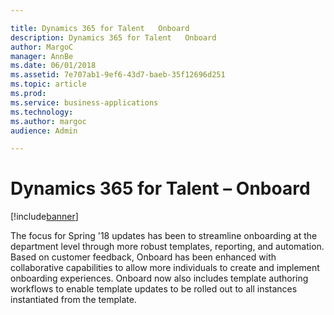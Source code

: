 ```yaml
---

title: Dynamics 365 for Talent   Onboard
description: Dynamics 365 for Talent   Onboard
author: MargoC
manager: AnnBe
ms.date: 06/01/2018
ms.assetid: 7e707ab1-9ef6-43d7-baeb-35f12696d251
ms.topic: article
ms.prod: 
ms.service: business-applications
ms.technology: 
ms.author: margoc
audience: Admin

---
```

#  Dynamics 365 for Talent – Onboard




[!include[banner](../../../includes/banner.md)]

The focus for Spring '18 updates has been to streamline onboarding at the
department level through more robust templates, reporting, and automation. Based
on customer feedback, Onboard has been enhanced with collaborative capabilities
to allow more individuals to create and implement onboarding experiences.
Onboard now also includes template authoring workflows to enable template
updates to be rolled out to all instances instantiated from the template.
